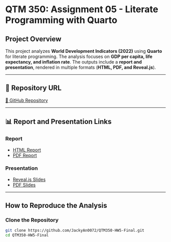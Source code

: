 # QTM 350: Assignment 05 - Literate Programming with Quarto

## Project Overview
This project analyzes **World Development Indicators (2022)** using **Quarto** for literate programming. The analysis focuses on **GDP per capita, life expectancy, and inflation rate**. The outputs include a **report and presentation**, rendered in multiple formats (**HTML, PDF, and Reveal.js**).

---

## 📂 Repository URL
[📁 GitHub Repository](https://github.com/JackyAn0072/QTM350-HW5-Final)

---

## 📊 Report and Presentation Links

### **Report**
- [HTML Report](https://JackyAn0072.github.io/QTM350-HW5-Final/report.html)
- [PDF Report](https://JackyAn0072.github.io/QTM350-HW5-Final/report.pdf)

### **Presentation**
- [Reveal.js Slides](https://JackyAn0072.github.io/QTM350-HW5-Final/presentation.html)
- [PDF Slides](https://JackyAn0072.github.io/QTM350-HW5-Final/presentation.pdf)

---

## How to Reproduce the Analysis

### **Clone the Repository**
```bash
git clone https://github.com/JackyAn0072/QTM350-HW5-Final.git
cd QTM350-HW5-Final
